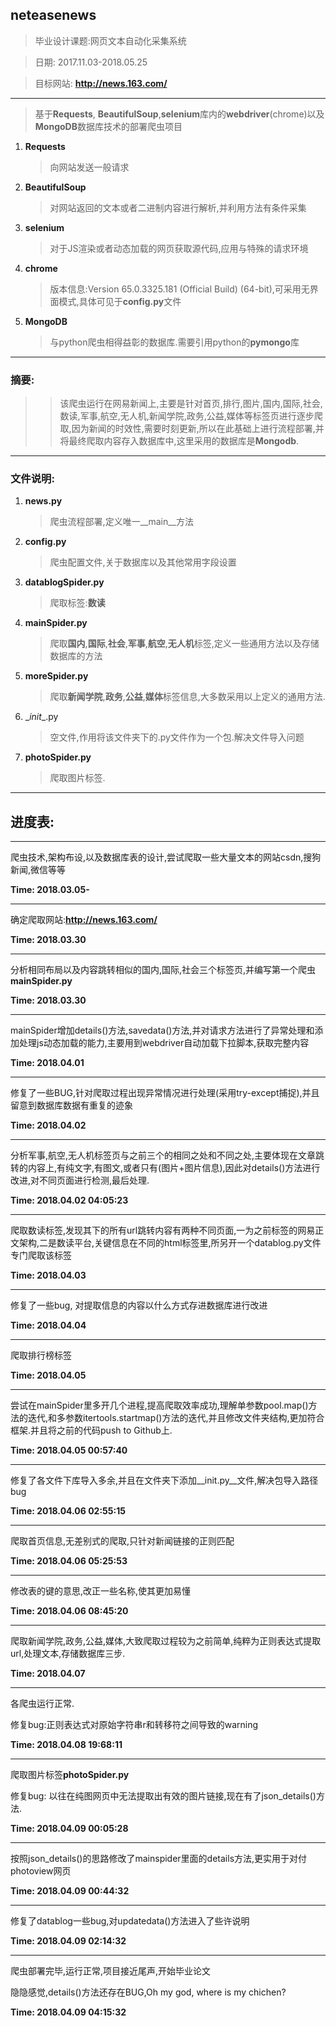 ## neteasenews
>毕业设计课题:网页文本自动化采集系统

>日期: 2017.11.03-2018.05.25

>目标网站:  **http://news.163.com/**
---
> 基于**Requests**, **BeautifulSoup**,**selenium**库内的**webdriver**(chrome)以及**MongoDB**数据库技术的部署爬虫项目
1. **Requests**
    >向网站发送一般请求
2. **BeautifulSoup**
    >对网站返回的文本或者二进制内容进行解析,并利用方法有条件采集
3. **selenium**
    >对于JS渲染或者动态加载的网页获取源代码,应用与特殊的请求环境
4. **chrome**
    >版本信息:Version 65.0.3325.181 (Official Build) (64-bit),可采用无界面模式,具体可见于**config.py**文件
5. **MongoDB**
    >与python爬虫相得益彰的数据库.需要引用python的**pymongo**库
---
### 摘要:
>>该爬虫运行在网易新闻上,主要是针对首页,排行,图片,国内,国际,社会,数读,军事,航空,无人机,新闻学院,政务,公益,媒体等标签页进行逐步爬取,因为新闻的时效性,需要时刻更新,所以在此基础上进行流程部署,并将最终爬取内容存入数据库中,这里采用的数据库是**Mongodb**.
---
### 文件说明:
1. **news.py**
    > 爬虫流程部署,定义唯一__main__方法
2. **config.py**
    > 爬虫配置文件,关于数据库以及其他常用字段设置
3. **datablogSpider.py**
    > 爬取标签:**数读**
4. **mainSpider.py**
    > 爬取**国内**,**国际**,**社会**,**军事**,**航空**,**无人机**标签,定义一些通用方法以及存储数据库的方法
5. **moreSpider.py**
    > 爬取**新闻学院**,**政务**,**公益**,**媒体**标签信息,大多数采用以上定义的通用方法.
6. \__init__.py
    > 空文件,作用将该文件夹下的.py文件作为一个包.解决文件导入问题
7. **photoSpider.py**
    > 爬取图片标签.

---
## 进度表:
---
爬虫技术,架构布设,以及数据库表的设计,尝试爬取一些大量文本的网站csdn,搜狗新闻,微信等等

**Time: 2018.03.05-**

---
确定爬取网站:**http://news.163.com/**

**Time:   2018.03.30**

---
分析相同布局以及内容跳转相似的国内,国际,社会三个标签页,并编写第一个爬虫**mainSpider.py**

**Time:   2018.03.30**    

---
mainSpider增加details()方法,savedata()方法,并对请求方法进行了异常处理和添加处理js动态加载的能力,主要用到webdriver自动加载下拉脚本,获取完整内容

**Time:   2018.04.01**

---
修复了一些BUG,针对爬取过程出现异常情况进行处理(采用try-except捕捉),并且留意到数据库数据有重复的迹象

**Time:   2018.04.02**

---
分析军事,航空,无人机标签页与之前三个的相同之处和不同之处,主要体现在文章跳转的内容上,有纯文字,有图文,或者只有(图片+图片信息),因此对details()方法进行改进,对不同页面进行检测,最后处理.

**Time:   2018.04.02      04:05:23**

---
爬取数读标签,发现其下的所有url跳转内容有两种不同页面,一为之前标签的网易正文架构,二是数读平台,关键信息在不同的html标签里,所另开一个datablog.py文件专门爬取该标签

**Time:   2018.04.03**

---
修复了一些bug, 对提取信息的内容以什么方式存进数据库进行改进

**Time:   2018.04.04**

---
爬取排行榜标签

**Time:    2018.04.05**

---
尝试在mainSpider里多开几个进程,提高爬取效率成功,理解单参数pool.map()方法的迭代,和多参数itertools.startmap()方法的迭代,并且修改文件夹结构,更加符合框架.并且将之前的代码push to Github上.

**Time:    2018.04.05     00:57:40**

---
修复了各文件下库导入多余,并且在文件夹下添加\__init.py__文件,解决包导入路径bug

**Time:    2018.04.06     02:55:15**

---
爬取首页信息,无差别式的爬取,只针对新闻链接的正则匹配

**Time:    2018.04.06     05:25:53**

---
修改表的键的意思,改正一些名称,使其更加易懂

**Time:   2018.04.06      08:45:20**

---
爬取新闻学院,政务,公益,媒体,大致爬取过程较为之前简单,纯粹为正则表达式提取url,处理文本,存储数据库三步.

**Time:   2018.04.07**

---
各爬虫运行正常.

修复bug:正则表达式对原始字符串r和转移符之间导致的warning

**Time:   2018.04.08      19:68:11**

---
爬取图片标签**photoSpider.py**

修复bug: 以往在纯图网页中无法提取出有效的图片链接,现在有了json_details()方法.

**Time:   2018.04.09      00:05:28**

---
按照json_details()的思路修改了mainspider里面的details方法,更实用于对付photoview网页

**Time:   2018.04.09      00:44:32**

---
修复了datablog一些bug,对updatedata()方法进入了些许说明

**Time:   2018.04.09      02:14:32**

---
爬虫部署完毕,运行正常,项目接近尾声,开始毕业论文

隐隐感觉,details()方法还存在BUG,Oh my god, where is my chichen?

**Time:   2018.04.09      04:15:32**